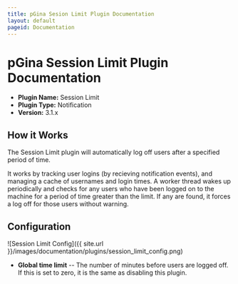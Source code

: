 ```yaml
---
title: pGina Sesion Limit Plugin Documentation
layout: default
pageid: Documentation
---
```


pGina Session Limit Plugin Documentation
===================

* **Plugin Name:** Session Limit
* **Plugin Type:** Notification
* **Version:** 3.1.x

How it Works
------------------

The Session Limit plugin will automatically log off users after a specified period of time.

It works by tracking user logins (by recieving notification events), and managing a cache of
usernames and login times.  A worker thread wakes up periodically and checks
for any users who have been logged on to the machine for a period of time greater than
the limit.  If any are found, it forces a log off for those users without warning.

Configuration 
-------------------

![Session Limit Config]({{ site.url }}/images/documentation/plugins/session_limit_config.png)

* **Global time limit** -- The number of minutes before users are logged off.  If this is set
to zero, it is the same as disabling this plugin.

